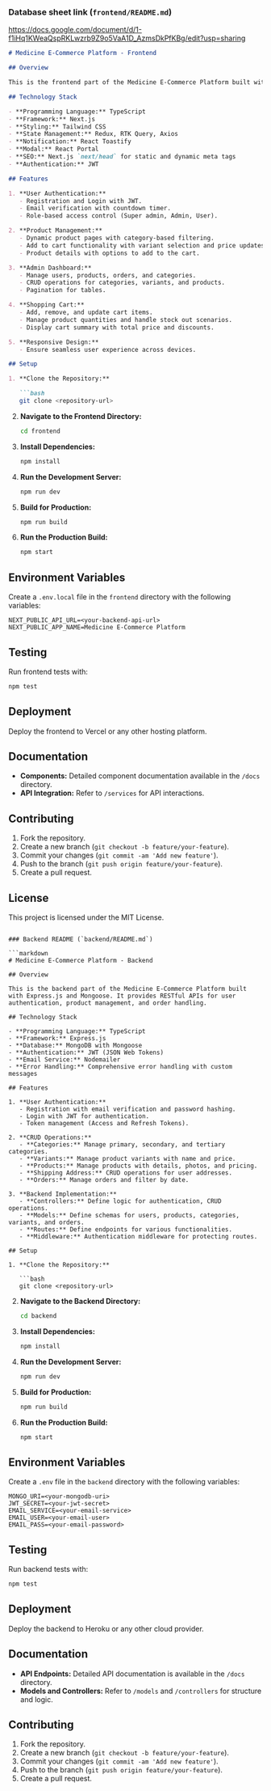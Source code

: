 
### Database sheet link (`frontend/README.md`)
https://docs.google.com/document/d/1-f1iHq1KWeaQspRKLwzrb9Z9o5VaA1D_AzmsDkPfKBg/edit?usp=sharing
```markdown
# Medicine E-Commerce Platform - Frontend

## Overview

This is the frontend part of the Medicine E-Commerce Platform built with Next.js, TypeScript, Tailwind CSS, and Redux. It provides user interfaces for product management, shopping cart, user authentication, and admin dashboard.

## Technology Stack

- **Programming Language:** TypeScript
- **Framework:** Next.js
- **Styling:** Tailwind CSS
- **State Management:** Redux, RTK Query, Axios
- **Notification:** React Toastify
- **Modal:** React Portal
- **SEO:** Next.js `next/head` for static and dynamic meta tags
- **Authentication:** JWT

## Features

1. **User Authentication:**
   - Registration and Login with JWT.
   - Email verification with countdown timer.
   - Role-based access control (Super admin, Admin, User).

2. **Product Management:**
   - Dynamic product pages with category-based filtering.
   - Add to cart functionality with variant selection and price updates.
   - Product details with options to add to the cart.

3. **Admin Dashboard:**
   - Manage users, products, orders, and categories.
   - CRUD operations for categories, variants, and products.
   - Pagination for tables.

4. **Shopping Cart:**
   - Add, remove, and update cart items.
   - Manage product quantities and handle stock out scenarios.
   - Display cart summary with total price and discounts.

5. **Responsive Design:**
   - Ensure seamless user experience across devices.

## Setup

1. **Clone the Repository:**

   ```bash
   git clone <repository-url>
   ```

2. **Navigate to the Frontend Directory:**

   ```bash
   cd frontend
   ```

3. **Install Dependencies:**

   ```bash
   npm install
   ```

4. **Run the Development Server:**

   ```bash
   npm run dev
   ```

5. **Build for Production:**

   ```bash
   npm run build
   ```

6. **Run the Production Build:**

   ```bash
   npm start
   ```

## Environment Variables

Create a `.env.local` file in the `frontend` directory with the following variables:

```env
NEXT_PUBLIC_API_URL=<your-backend-api-url>
NEXT_PUBLIC_APP_NAME=Medicine E-Commerce Platform
```

## Testing

Run frontend tests with:

```bash
npm test
```

## Deployment

Deploy the frontend to Vercel or any other hosting platform.

## Documentation

- **Components:** Detailed component documentation available in the `/docs` directory.
- **API Integration:** Refer to `/services` for API interactions.

## Contributing

1. Fork the repository.
2. Create a new branch (`git checkout -b feature/your-feature`).
3. Commit your changes (`git commit -am 'Add new feature'`).
4. Push to the branch (`git push origin feature/your-feature`).
5. Create a pull request.

## License

This project is licensed under the MIT License.

```

### Backend README (`backend/README.md`)

```markdown
# Medicine E-Commerce Platform - Backend

## Overview

This is the backend part of the Medicine E-Commerce Platform built with Express.js and Mongoose. It provides RESTful APIs for user authentication, product management, and order handling.

## Technology Stack

- **Programming Language:** TypeScript
- **Framework:** Express.js
- **Database:** MongoDB with Mongoose
- **Authentication:** JWT (JSON Web Tokens)
- **Email Service:** Nodemailer
- **Error Handling:** Comprehensive error handling with custom messages

## Features

1. **User Authentication:**
   - Registration with email verification and password hashing.
   - Login with JWT for authentication.
   - Token management (Access and Refresh Tokens).

2. **CRUD Operations:**
   - **Categories:** Manage primary, secondary, and tertiary categories.
   - **Variants:** Manage product variants with name and price.
   - **Products:** Manage products with details, photos, and pricing.
   - **Shipping Address:** CRUD operations for user addresses.
   - **Orders:** Manage orders and filter by date.

3. **Backend Implementation:**
   - **Controllers:** Define logic for authentication, CRUD operations.
   - **Models:** Define schemas for users, products, categories, variants, and orders.
   - **Routes:** Define endpoints for various functionalities.
   - **Middleware:** Authentication middleware for protecting routes.

## Setup

1. **Clone the Repository:**

   ```bash
   git clone <repository-url>
   ```

2. **Navigate to the Backend Directory:**

   ```bash
   cd backend
   ```

3. **Install Dependencies:**

   ```bash
   npm install
   ```

4. **Run the Development Server:**

   ```bash
   npm run dev
   ```

5. **Build for Production:**

   ```bash
   npm run build
   ```

6. **Run the Production Build:**

   ```bash
   npm start
   ```

## Environment Variables

Create a `.env` file in the `backend` directory with the following variables:

```env
MONGO_URI=<your-mongodb-uri>
JWT_SECRET=<your-jwt-secret>
EMAIL_SERVICE=<your-email-service>
EMAIL_USER=<your-email-user>
EMAIL_PASS=<your-email-password>
```

## Testing

Run backend tests with:

```bash
npm test
```

## Deployment

Deploy the backend to Heroku or any other cloud provider.

## Documentation

- **API Endpoints:** Detailed API documentation is available in the `/docs` directory.
- **Models and Controllers:** Refer to `/models` and `/controllers` for structure and logic.

## Contributing

1. Fork the repository.
2. Create a new branch (`git checkout -b feature/your-feature`).
3. Commit your changes (`git commit -am 'Add new feature'`).
4. Push to the branch (`git push origin feature/your-feature`).
5. Create a pull request.
